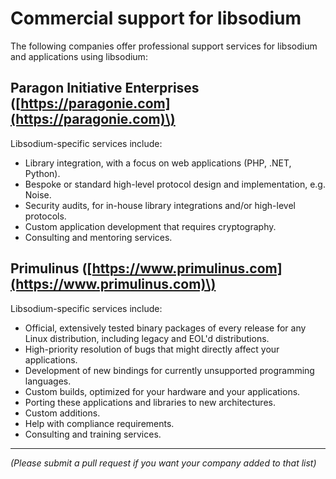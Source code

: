 # Commercial support for libsodium

The following companies offer professional support services for libsodium and applications using libsodium:

## Paragon Initiative Enterprises \([https://paragonie.com](https://paragonie.com)\)

Libsodium-specific services include:

* Library integration, with a focus on web applications (PHP, .NET, Python).
* Bespoke or standard high-level protocol design and implementation, e.g. Noise.
* Security audits, for in-house library integrations and/or high-level protocols.
* Custom application development that requires cryptography.
* Consulting and mentoring services.

## Primulinus \([https://www.primulinus.com](https://www.primulinus.com)\)

Libsodium-specific services include:

* Official, extensively tested binary packages of every release for any Linux distribution, including legacy and EOL'd distributions.
* High-priority resolution of bugs that might directly affect your applications.
* Development of new bindings for currently unsupported programming languages.
* Custom builds, optimized for your hardware and your applications.
* Porting these applications and libraries to new architectures.
* Custom additions.
* Help with compliance requirements.
* Consulting and training services.

-----

_\(Please submit a pull request if you want your company added to that list\)_


